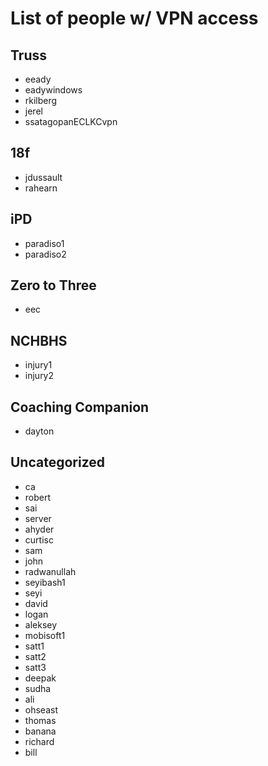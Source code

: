 # List of people w/ VPN access

## Truss

* eeady
* eadywindows
* rkilberg
* jerel
* ssatagopanECLKCvpn

## 18f

* jdussault
* rahearn

## iPD

* paradiso1
* paradiso2

## Zero to Three

* eec

## NCHBHS

* injury1
* injury2

## Coaching Companion

* dayton

## Uncategorized

* ca
* robert
* sai
* server
* ahyder
* curtisc
* sam
* john
* radwanullah
* seyibash1
* seyi
* david
* logan
* aleksey
* mobisoft1
* satt1
* satt2
* satt3
* deepak
* sudha
* ali
* ohseast
* thomas
* banana
* richard
* bill
